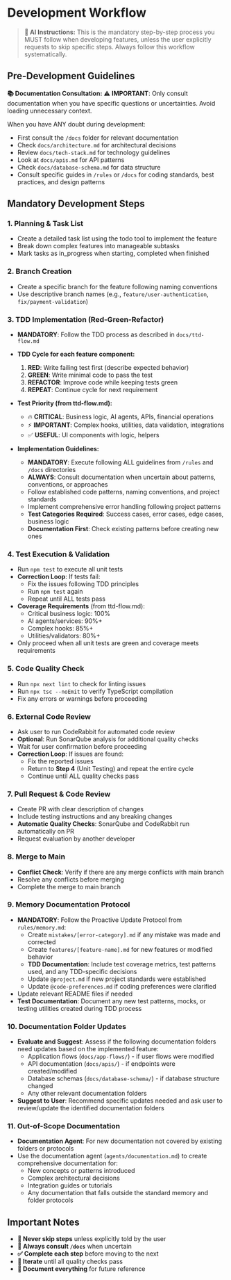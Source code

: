 # Development Workflow

> **🤖 AI Instructions:** This is the mandatory step-by-step process you MUST follow when developing features, unless the user explicitly requests to skip specific steps. Always follow this workflow systematically.

## Pre-Development Guidelines

**📚 Documentation Consultation:** 
⚠️ **IMPORTANT**: Only consult documentation when you have specific questions or uncertainties. Avoid loading unnecessary context.

When you have ANY doubt during development:
- First consult the `/docs` folder for relevant documentation
- Check `docs/architecture.md` for architectural decisions
- Review `docs/tech-stack.md` for technology guidelines
- Look at `docs/apis.md` for API patterns
- Check `docs/database-schema.md` for data structure
- Consult specific guides in `/rules` or `/docs` for coding standards, best practices, and design patterns

## Mandatory Development Steps

### 1. **Planning & Task List**
- Create a detailed task list using the todo tool to implement the feature
- Break down complex features into manageable subtasks
- Mark tasks as in_progress when starting, completed when finished

### 2. **Branch Creation**
- Create a specific branch for the feature following naming conventions
- Use descriptive branch names (e.g., `feature/user-authentication`, `fix/payment-validation`)

### 3. **TDD Implementation (Red-Green-Refactor)**
- **MANDATORY**: Follow the TDD process as described in `docs/ttd-flow.md`
- **TDD Cycle for each feature component:**
  1. **RED**: Write failing test first (describe expected behavior)
  2. **GREEN**: Write minimal code to pass the test
  3. **REFACTOR**: Improve code while keeping tests green
  4. **REPEAT**: Continue cycle for next requirement

- **Test Priority (from ttd-flow.md):**
  - 🔥 **CRITICAL**: Business logic, AI agents, APIs, financial operations
  - ⚡ **IMPORTANT**: Complex hooks, utilities, data validation, integrations
  - ✅ **USEFUL**: UI components with logic, helpers

- **Implementation Guidelines:**
  - **MANDATORY**: Execute following ALL guidelines from `/rules` and `/docs` directories
  - **ALWAYS**: Consult documentation when uncertain about patterns, conventions, or approaches
  - Follow established code patterns, naming conventions, and project standards
  - Implement comprehensive error handling following project patterns
  - **Test Categories Required**: Success cases, error cases, edge cases, business logic
  - **Documentation First**: Check existing patterns before creating new ones

### 4. **Test Execution & Validation**
- Run `npm test` to execute all unit tests
- **Correction Loop**: If tests fail:
  - Fix the issues following TDD principles
  - Run `npm test` again
  - Repeat until ALL tests pass
- **Coverage Requirements** (from ttd-flow.md):
  - Critical business logic: 100%
  - AI agents/services: 90%+
  - Complex hooks: 85%+
  - Utilities/validators: 80%+
- Only proceed when all unit tests are green and coverage meets requirements

### 5. **Code Quality Check**
- Run `npx next lint` to check for linting issues
- Run `npx tsc --noEmit` to verify TypeScript compilation
- Fix any errors or warnings before proceeding

### 6. **External Code Review**
- Ask user to run CodeRabbit for automated code review
- **Optional**: Run SonarQube analysis for additional quality checks
- Wait for user confirmation before proceeding
- **Correction Loop**: If issues are found:
  - Fix the reported issues
  - Return to **Step 4** (Unit Testing) and repeat the entire cycle
  - Continue until ALL quality checks pass

### 7. **Pull Request & Code Review**
- Create PR with clear description of changes
- Include testing instructions and any breaking changes
- **Automatic Quality Checks**: SonarQube and CodeRabbit run automatically on PR
- Request evaluation by another developer

### 8. **Merge to Main**
- **Conflict Check**: Verify if there are any merge conflicts with main branch
- Resolve any conflicts before merging
- Complete the merge to main branch

### 9. **Memory Documentation Protocol**
- **MANDATORY**: Follow the Proactive Update Protocol from `rules/memory.md`:
  - Create `mistakes/[error-category].md` if any mistake was made and corrected
  - Create `features/[feature-name].md` for new features or modified behavior
  - **TDD Documentation**: Include test coverage metrics, test patterns used, and any TDD-specific decisions
  - Update `@project.md` if new project standards were established
  - Update `@code-preferences.md` if coding preferences were clarified
- Update relevant README files if needed
- **Test Documentation**: Document any new test patterns, mocks, or testing utilities created during TDD process

### 10. **Documentation Folder Updates**
- **Evaluate and Suggest**: Assess if the following documentation folders need updates based on the implemented feature:
  - Application flows (`docs/app-flows/`) - if user flows were modified
  - API documentation (`docs/apis/`) - if endpoints were created/modified
  - Database schemas (`docs/database-schema/`) - if database structure changed
  - Any other relevant documentation folders
- **Suggest to User**: Recommend specific updates needed and ask user to review/update the identified documentation folders

### 11. **Out-of-Scope Documentation**
- **Documentation Agent**: For new documentation not covered by existing folders or protocols
- Use the documentation agent (`agents/documentation.md`) to create comprehensive documentation for:
  - New concepts or patterns introduced
  - Complex architectural decisions
  - Integration guides or tutorials
  - Any documentation that falls outside the standard memory and folder protocols

## Important Notes

- **🚫 Never skip steps** unless explicitly told by the user
- **📖 Always consult `/docs`** when uncertain
- **✅ Complete each step** before moving to the next
- **🔄 Iterate** until all quality checks pass
- **📝 Document everything** for future reference